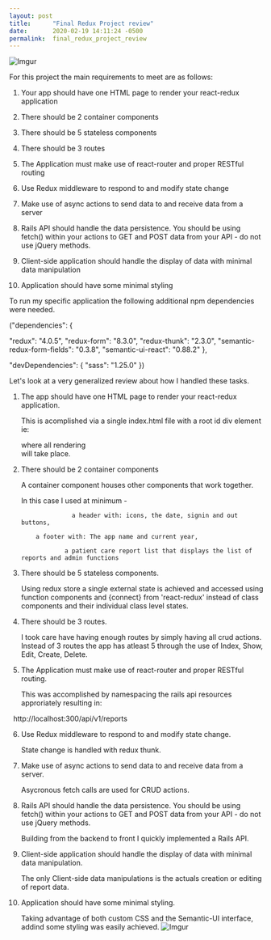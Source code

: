 ```yaml
---
layout: post
title:      "Final Redux Project review"
date:       2020-02-19 14:11:24 -0500
permalink:  final_redux_project_review
---
```


![Imgur](https://i.imgur.com/sFcCJDu.png)



For this project the main requirements to meet are as follows:

1. Your app should have one HTML page to render your react-redux application

2. There should be 2 container components
 
3. There should be 5 stateless components

4. There should be 3 routes
 
5. The Application must make use of react-router and proper RESTful routing 
 
6. Use Redux middleware to respond to and modify state change
 
7. Make use of async actions to send data to and receive data from a server
 
8. Rails API should handle the data persistence. You should be using fetch() within your actions to GET and POST data from your API - do not use jQuery methods.
 
9. Client-side application should handle the display of data with minimal data manipulation
 
10.   Application should have some minimal styling





To run my specific application the following additional npm dependencies were needed.

  ("dependencies": {  

  "redux": "4.0.5",
    "redux-form": "8.3.0",
    "redux-thunk": "2.3.0",
    "semantic-redux-form-fields": "0.3.8",
    "semantic-ui-react": "0.88.2"
  },

  "devDependencies": {
    "sass": "1.25.0"
  })
	

Let's look at a very generalized review about how I handled these tasks.
	
1. The app should have one HTML page to render your react-redux application. 

     This is acomplished via a single index.html file with a root id div element ie: <div id="root"></div> where all rendering    
	    will take place. 

2. There should be 2 container components

     A container component houses other components that work together. 

     In this case I used at minimum -
	                       
					 a header with: icons, the date, signin and out buttons,
					 
           a footer with: The app name and current year,
					 
				   a patient care report list that displays the list of reports and admin functions
					 
												 
3.  There should be 5 stateless components. 

    Using redux store a single external state is achieved and accessed using function components and {connect} from 'react-redux' instead of class components and their individual class level states.	
		
4.	There should be 3 routes.

      I took care have having enough routes by simply having all crud actions. Instead of 3 routes the app has atleast 5            through the use of  Index, Show, Edit, Create, Delete.

5. The Application must make use of react-router and proper RESTful routing. 

    This was accomplished by namespacing the rails api resources approriately resulting in:

                                                      http://localhost:300/api/v1/reports
																											
6.	Use Redux middleware to respond to and modify state change.

     State change is handled with redux thunk.

7. Make use of async actions to send data to and receive data from a server.

    Asycronous fetch calls are used for CRUD actions.
		
8. Rails API should handle the data persistence. You should be using fetch() within your actions to GET and POST data 
     from your API - do not use jQuery methods.

     Building from the backend to front I quickly implemented a Rails	API.
		 
9. Client-side application should handle the display of data with minimal data manipulation.

     The only Client-side data manipulations is the actuals creation or editing of report data.
		 
10. Application should have some minimal styling.

      Taking advantage of both custom CSS and the Semantic-UI interface, addind some styling 
      was easily achieved.
			![Imgur](https://imgur.com/bEBCc00)
			


												 
												 



